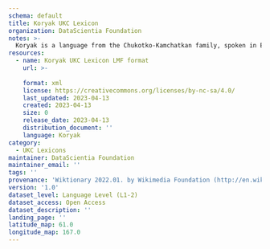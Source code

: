 ```yaml
---
schema: default
title: Koryak UKC Lexicon
organization: DataScientia Foundation
notes: >-
  Koryak is a language from the Chukotko-Kamchatkan family, spoken in Eurasia. The UKC Lexicon of Koryak is represented as a lexico-semantic network. It consists of words, word senses, synsets, as well as sense-level and synset-level relationships.
resources:
  - name: Koryak UKC Lexicon LMF format
    url: >-
      
    format: xml
    license: https://creativecommons.org/licenses/by-nc-sa/4.0/
    last_updated: 2023-04-13
    created: 2023-04-13
    size: 0
    release_date: 2023-04-13
    distribution_document: ''
    language: Koryak
category:
  - UKC Lexicons
maintainer: DataScientia Foundation
maintainer_email: ''
tags: ''
provenance: 'Wiktionary 2022.01. by Wikimedia Foundation (http://en.wiktionary.org); CogNet 2.1 by Khuyagbaatar Batsuren, National University of Mongolia (http://cognet.ukc.disi.unitn.it); Princeton WordNet 2.1 by Princeton University (https://wordnet.princeton.edu)'
version: '1.0'
dataset_level: Language Level (L1-2)
dataset_access: Open Access
dataset_description: ''
landing_page: ''
latitude_map: 61.0
longitude_map: 167.0
---
```

